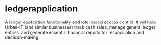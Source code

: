 # ledgerapplication
A ledger application  functionality and role-based access control. It will help Urban-IT (and similar businesses) track cash sales, manage general ledger entries, and generate essential financial reports for reconciliation and decision-making.
